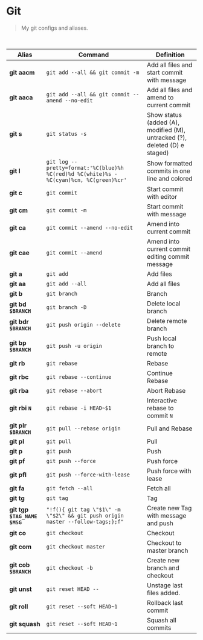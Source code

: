 # **Git**

> My git configs and aliases.

<br>

| Alias | Command | Definition  |  
|---|---|---|
|**git aacm**|`git add --all && git commit -m`|Add all files and start commit with message|
|**git aaca**|`git add --all && git commit --amend --no-edit`|Add all files and amend to current commit|
|**git s**|`git status -s`|Show status (added (A), modified (M), untracked (?), deleted (D) e staged)|
|**git l**|`git log --pretty=format:'%C(blue)%h %C(red)%d %C(white)%s - %C(cyan)%cn, %C(green)%cr'`|Show formatted commits in one line and colored|
| **git c** | `git commit` |Start commit with editor|
| **git cm** | `git commit -m` |Start commit with message|
| **git ca** | `git commit --amend --no-edit` |Amend into current commit|
| **git cae** | `git commit --amend` |Amend into current commit editing commit message|
| **git a** | `git add` |Add files|
| **git aa** | `git add --all` |Add all files|
| **git b** | `git branch` |Branch|
| **git bd `$BRANCH`** | `git branch -D` |Delete local branch|
| **git bdr `$BRANCH`** | `git push origin --delete` |Delete remote branch|
| **git bp `$BRANCH`** | `git push -u origin` |Push local branch to remote|
| **git rb** | `git rebase` |Rebase|
| **git rbc** | `git rebase --continue` |Continue Rebase|
| **git rba** | `git rebase --abort` |Abort Rebase|
| **git rbi `N`** | `git rebase -i HEAD~$1` |Interactive rebase to commit `N`|
| **git plr `$BRANCH`** | `git pull --rebase origin` |Pull and Rebase|
| **git pl** | `git pull` |Pull|
| **git p** | `git push` |Push|
| **git pf** | `git push --force` |Push force|
| **git pfl** | `git push --force-with-lease` |Push force with lease|
| **git fa** | `git fetch --all` |Fetch all|
| **git tg** | `git tag` |Tag|
| **git tgp `$TAG_NAME` `$MSG`** | `"!f(){ git tag \"$1\" -m \"$2\" && git push origin master --follow-tags;};f"` |Create new Tag with message and push|
| **git co** | `git checkout` |Checkout|
| **git com** | `git checkout master` |Checkout to master branch|
| **git cob `$BRANCH`** | `git checkout -b` |Create new branch and checkout|
|**git unst**|`git reset HEAD --`|Unstage last files added.|
|**git roll**|`git reset --soft HEAD~1`|Rollback last commit|
|**git squash**|`git reset --soft HEAD~1`|Squash all commits|

